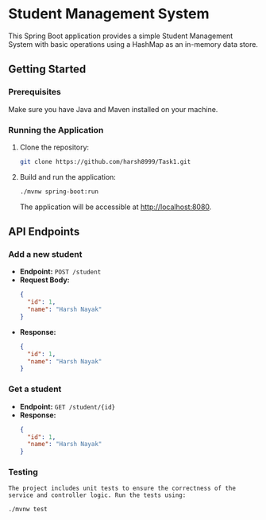 # Student Management System

This Spring Boot application provides a simple Student Management System with basic operations using a HashMap as an in-memory data store.

## Getting Started

### Prerequisites

Make sure you have Java and Maven installed on your machine.

### Running the Application

1. Clone the repository:

    ```bash
    git clone https://github.com/harsh8999/Task1.git 
    ```

2. Build and run the application:

    ```bash
    ./mvnw spring-boot:run
    ```

    The application will be accessible at [http://localhost:8080](http://localhost:8080).

## API Endpoints

### Add a new student

- **Endpoint:** `POST /student`
- **Request Body:**
  ```json
  {
    "id": 1,
    "name": "Harsh Nayak"
  }

- **Response:**
  ```json
  {
    "id": 1,
    "name": "Harsh Nayak"
  }

### Get a student

- **Endpoint:** `GET /student/{id}`
- **Response:**
  ```json
  {
    "id": 1,
    "name": "Harsh Nayak"
  }


### Testing
    The project includes unit tests to ensure the correctness of the service and controller logic. Run the tests using:
```bash
./mvnw test
